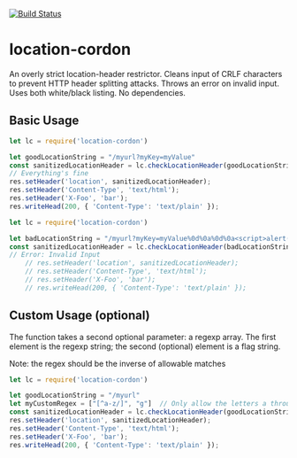 [![Build Status](https://travis-ci.com/Chad-Mowbray/location-cordon.svg?branch=master)](https://travis-ci.com/Chad-Mowbray/location-cordon)

# location-cordon

An overly strict location-header restrictor.  Cleans input of CRLF characters to prevent HTTP header splitting attacks.  Throws an error on invalid input.  Uses both white/black listing.  No dependencies.

## Basic Usage
```javascript
let lc = require('location-cordon')

let goodLocationString = "/myurl?myKey=myValue"
const sanitizedLocationHeader = lc.checkLocationHeader(goodLocationString)
// Everything's fine
res.setHeader('location', sanitizedLocationHeader);
res.setHeader('Content-Type', 'text/html');
res.setHeader('X-Foo', 'bar');
res.writeHead(200, { 'Content-Type': 'text/plain' });
```

```javascript
let lc = require('location-cordon')

let badLocationString = "/myurl?myKey=myValue%0d%0a%0d%0a<script>alert(document.domain)</script>"
const sanitizedLocationHeader = lc.checkLocationHeader(badLocationString)
// Error: Invalid Input
    // res.setHeader('location', sanitizedLocationHeader);
    // res.setHeader('Content-Type', 'text/html');
    // res.setHeader('X-Foo', 'bar');
    // res.writeHead(200, { 'Content-Type': 'text/plain' });
```


## Custom Usage (optional)
The function takes a second optional parameter: a regexp array.  The first element is the regexp string; the second (optional) element is a flag string.

Note: the regex should be the inverse of allowable matches

```javascript
let lc = require('location-cordon')

let goodLocationString = "/myurl"
let myCustomRegex = ["[^a-z/]", "g"]  // Only allow the letters a through z and the forward slash
const sanitizedLocationHeader = lc.checkLocationHeader(goodLocationString, myCustomRegex)
res.setHeader('location', sanitizedLocationHeader);
res.setHeader('Content-Type', 'text/html');
res.setHeader('X-Foo', 'bar');
res.writeHead(200, { 'Content-Type': 'text/plain' });
```